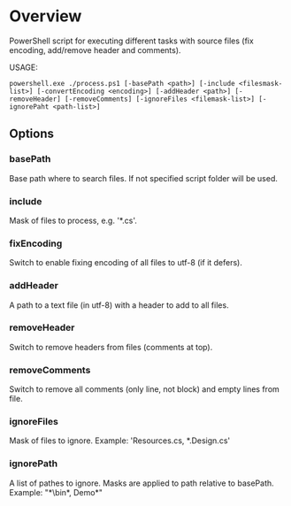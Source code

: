 # Overview
PowerShell script for executing different tasks with source files (fix encoding, add/remove header and comments).


USAGE:
``` 
powershell.exe ./process.ps1 [-basePath <path>] [-include <filesmask-list>] [-convertEncoding <encoding>] [-addHeader <path>] [-removeHeader] [-removeComments] [-ignoreFiles <filemask-list>] [-ignorePaht <path-list>]
```

## Options

### basePath
Base path where to search files. 
If not specified script folder will be used.

### include 
Mask of files to process, e.g. '*.cs'.

### fixEncoding 
Switch to enable fixing encoding of all files to utf-8 (if it defers).

### addHeader 
A path to a text file (in utf-8) with a header to add to all files.

### removeHeader 
Switch to remove headers from files (comments at top).

### removeComments 
Switch to remove all comments (only line, not block) and empty lines from file.

### ignoreFiles 
Mask of files to ignore.
Example: 'Resources.cs, *.Design.cs'

### ignorePath
A list of pathes to ignore. Masks are applied to path relative to basePath.
Example: "*\bin\*, Demo\*"